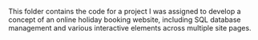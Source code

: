This folder contains the code for a project I was assigned to develop a concept of an online holiday booking website, including SQL database management and various interactive elements across multiple site pages.